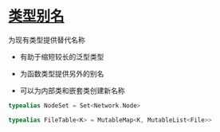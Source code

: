 # [类型别名](https://book.kotlincn.net/text/type-aliases.html)

为现有类型提供替代名称

- 有助于缩短较长的泛型类型

- 为函数类型提供另外的别名

- 可以为内部类和嵌套类创建新名称

```kotlin
typealias NodeSet = Set<Network.Node>

typealias FileTable<K> = MutableMap<K, MutableList<File>>
```
